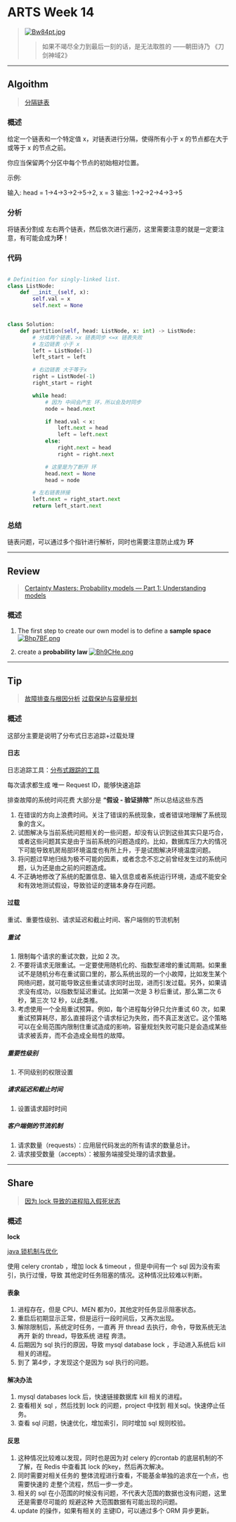 # ARTS Week 14
>[![Bw84pt.jpg](https://s1.ax1x.com/2020/11/01/Bw84pt.jpg)](https://imgchr.com/i/Bw84pt)
>> 如果不竭尽全力到最后一刻的话，是无法取胜的 ——朝田诗乃 《刀剑神域2》

***
## Algoithm
>[分隔链表](https://leetcode-cn.com/problems/partition-list)

### 概述
给定一个链表和一个特定值 x，对链表进行分隔，使得所有小于 x 的节点都在大于或等于 x 的节点之前。

你应当保留两个分区中每个节点的初始相对位置。
 

示例:

输入: head = 1->4->3->2->5->2, x = 3
输出: 1->2->2->4->3->5

### 分析
将链表分割成 左右两个链表，然后依次进行遍历，这里需要注意的就是一定要注意，有可能会成为**环**！

### 代码

```python

# Definition for singly-linked list.
class ListNode:
    def __init__(self, x):
        self.val = x
        self.next = None


class Solution:
    def partition(self, head: ListNode, x: int) -> ListNode:
        # 分成两个链表，>x 链表同步 <=x 链表失败
        # 左边链表 小于 x
        left = ListNode(-1)
        left_start = left

        # 右边链表 大于等于x
        right = ListNode(-1)
        right_start = right

        while head:
            # 因为 中间会产生 环，所以会及时同步
            node = head.next

            if head.val < x:
                left.next = head
                left = left.next
            else:
                right.next = head
                right = right.next

            # 这里是为了断开 环
            head.next = None
            head = node

        # 左右链表拼接
        left.next = right_start.next
        return left_start.next

```

### 总结
链表问题，可以通过多个指针进行解析，同时也需要注意防止成为 **环**

***
## Review
>[Certainty Masters: Probability models — Part 1: Understanding models](https://javierpardo.medium.com/certainty-wizards-probability-models-part-1-understanding-models-d70511603c4c)

### 概述

1. The first step to create our own model is to define a **sample space** 
[![Bhp7BF.png](https://s1.ax1x.com/2020/11/06/Bhp7BF.png)](https://imgchr.com/i/Bhp7BF)

2. create a **probability law**
[![Bh9CHe.png](https://s1.ax1x.com/2020/11/06/Bh9CHe.png)](https://imgchr.com/i/Bh9CHe)


***
## Tip
>[故障排查与根因分析](https://time.geekbang.org/column/article/157416)
>[过载保护与容量规划](https://time.geekbang.org/column/article/159848)

### 概述
这部分主要是说明了分布式日志追踪+过载处理

#### 日志
日志追踪工具：[分布式跟踪的工具](https://opentracing.io/)

每次请求都生成 唯一 Request ID，能够快速追踪


排查故障的系统时间花费 大部分是 **“假设 - 验证排除”** 所以总结这些东西

1. 在错误的方向上浪费时间。关注了错误的系统现象，或者错误地理解了系统现象的含义。
2. 试图解决与当前系统问题相关的一些问题，却没有认识到这些其实只是巧合，或者这些问题其实是由于当前系统的问题造成的。比如，数据库压力大的情况下可能导致机房局部环境温度也有所上升，于是试图解决环境温度问题。
3. 将问题过早地归结为极不可能的因素，或者念念不忘之前曾经发生过的系统问题，认为还是由之前的问题造成。
4. 不正确地修改了系统的配置信息、输入信息或者系统运行环境，造成不能安全和有效地测试假设，导致验证的逻辑本身存在问题。


#### 过载
重试、重要性级别、请求延迟和截止时间、客户端侧的节流机制

##### 重试

1. 限制每个请求的重试次数，比如 2 次。
2. 不要将请求无限重试。一定要使用随机化的、指数型递增的重试周期。如果重试不是随机分布在重试窗口里的，那么系统出现的一个小故障，比如发生某个网络问题，就可能导致这些重试请求同时出现，进而引发过载。另外，如果请求没有成功，以指数型延迟重试。比如第一次是 3 秒后重试，那么第二次 6 秒，第三次 12 秒，以此类推。
3. 考虑使用一个全局重试预算。例如，每个进程每分钟只允许重试 60 次，如果重试预算耗尽，那么直接将这个请求标记为失败，而不真正发送它。这个策略可以在全局范围内限制住重试造成的影响，容量规划失败可能只是会造成某些请求被丢弃，而不会造成全局性的故障。

##### 重要性级别
1. 不同级别的权限设置

##### 请求延迟和截止时间
1. 设置请求超时时间

##### 客户端侧的节流机制
1. 请求数量（requests）：应用层代码发出的所有请求的数量总计。
2. 请求接受数量（accepts）：被服务端接受处理的请求数量。

***
## Share
>[因为 lock 导致的进程陷入假死状态](https://github.com/Carmenliukang/ARTS/blob/master/week14.md#share)

### 概述
**lock** 

[java 锁机制与优化](https://blog.csdn.net/SumResort_LChaowei/article/details/72857921)

使用 celery crontab ，增加 lock & timeout ，但是中间有一个 sql 因为没有索引，执行过慢，导致 其他定时任务阻塞的情况。这种情况比较难以判断。


#### 表象
1. 进程存在，但是 CPU、MEN 都为0，其他定时任务显示阻塞状态。
2. 重启后初期显示正常，但是运行一段时间后，又再次出现。
3. 解除限制后，系统定时任务，一直再 开 thread 去执行，命令，导致系统无法再开 新的 thread，导致系统 进程 奔溃。
4. 后期因为 sql 执行的原因，导致 mysql database lock ，手动进入系统后 kill 相关的进程。
5. 到了 第4步，才发现这个是因为 sql 执行的问题。


#### 解决办法
1. mysql databases lock 后，快速链接数据库 kill 相关的进程。
2. 查看相关 sql ，然后找到 lock 的问题，project 中找到 相关sql。快速停止任务。
3. 查看 sql 问题，快速优化，增加索引，同时增加 sql 规则校验。

#### 反思
1. 这种情况比较难以发现，同时也是因为对 celery 的crontab 的底层机制的不了解，在 Redis 中查看其 lock 的key，然后再次解决。
2. 同时需要对相关任务的 整体流程进行查看，不能基金单独的追求在一个点，也需要快速的 走整个流程，然后一步一步走。
3. 相关的 sql 在小范围的时候没有问题，不代表大范围的数据也没有问题，这里还是需要尽可能的 规避这种 大范围数据有可能出现的问题。
4. update 的操作，如果有相关的 主键ID，可以通过多个 ORM 异步更新。

